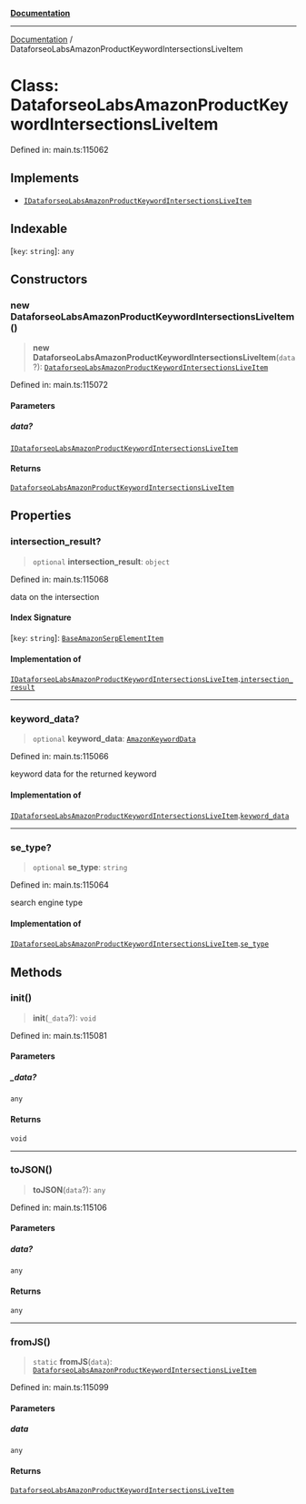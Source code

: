 [**Documentation**](../README.md)

***

[Documentation](../README.md) / DataforseoLabsAmazonProductKeywordIntersectionsLiveItem

# Class: DataforseoLabsAmazonProductKeywordIntersectionsLiveItem

Defined in: main.ts:115062

## Implements

- [`IDataforseoLabsAmazonProductKeywordIntersectionsLiveItem`](../interfaces/IDataforseoLabsAmazonProductKeywordIntersectionsLiveItem.md)

## Indexable

\[`key`: `string`\]: `any`

## Constructors

### new DataforseoLabsAmazonProductKeywordIntersectionsLiveItem()

> **new DataforseoLabsAmazonProductKeywordIntersectionsLiveItem**(`data`?): [`DataforseoLabsAmazonProductKeywordIntersectionsLiveItem`](DataforseoLabsAmazonProductKeywordIntersectionsLiveItem.md)

Defined in: main.ts:115072

#### Parameters

##### data?

[`IDataforseoLabsAmazonProductKeywordIntersectionsLiveItem`](../interfaces/IDataforseoLabsAmazonProductKeywordIntersectionsLiveItem.md)

#### Returns

[`DataforseoLabsAmazonProductKeywordIntersectionsLiveItem`](DataforseoLabsAmazonProductKeywordIntersectionsLiveItem.md)

## Properties

### intersection\_result?

> `optional` **intersection\_result**: `object`

Defined in: main.ts:115068

data on the intersection

#### Index Signature

\[`key`: `string`\]: [`BaseAmazonSerpElementItem`](BaseAmazonSerpElementItem.md)

#### Implementation of

[`IDataforseoLabsAmazonProductKeywordIntersectionsLiveItem`](../interfaces/IDataforseoLabsAmazonProductKeywordIntersectionsLiveItem.md).[`intersection_result`](../interfaces/IDataforseoLabsAmazonProductKeywordIntersectionsLiveItem.md#intersection_result)

***

### keyword\_data?

> `optional` **keyword\_data**: [`AmazonKeywordData`](AmazonKeywordData.md)

Defined in: main.ts:115066

keyword data for the returned keyword

#### Implementation of

[`IDataforseoLabsAmazonProductKeywordIntersectionsLiveItem`](../interfaces/IDataforseoLabsAmazonProductKeywordIntersectionsLiveItem.md).[`keyword_data`](../interfaces/IDataforseoLabsAmazonProductKeywordIntersectionsLiveItem.md#keyword_data)

***

### se\_type?

> `optional` **se\_type**: `string`

Defined in: main.ts:115064

search engine type

#### Implementation of

[`IDataforseoLabsAmazonProductKeywordIntersectionsLiveItem`](../interfaces/IDataforseoLabsAmazonProductKeywordIntersectionsLiveItem.md).[`se_type`](../interfaces/IDataforseoLabsAmazonProductKeywordIntersectionsLiveItem.md#se_type)

## Methods

### init()

> **init**(`_data`?): `void`

Defined in: main.ts:115081

#### Parameters

##### \_data?

`any`

#### Returns

`void`

***

### toJSON()

> **toJSON**(`data`?): `any`

Defined in: main.ts:115106

#### Parameters

##### data?

`any`

#### Returns

`any`

***

### fromJS()

> `static` **fromJS**(`data`): [`DataforseoLabsAmazonProductKeywordIntersectionsLiveItem`](DataforseoLabsAmazonProductKeywordIntersectionsLiveItem.md)

Defined in: main.ts:115099

#### Parameters

##### data

`any`

#### Returns

[`DataforseoLabsAmazonProductKeywordIntersectionsLiveItem`](DataforseoLabsAmazonProductKeywordIntersectionsLiveItem.md)
